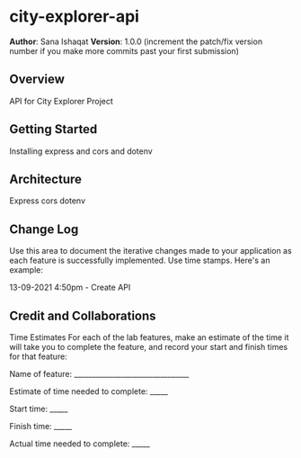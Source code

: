 # city-explorer-api

**Author**: Sana Ishaqat
**Version**: 1.0.0 (increment the patch/fix version number if you make more commits past your first submission)

## Overview
API for City Explorer Project

## Getting Started
Installing express and cors and dotenv

## Architecture

Express
cors
dotenv


## Change Log
 Use this area to document the iterative changes made to your application as each feature is successfully implemented. Use time stamps. Here's an example:

13-09-2021 4:50pm - Create API

## Credit and Collaborations
<!-- Give credit (and a link) to other people or resources that helped you build this application. -->
Time Estimates
For each of the lab features, make an estimate of the time it will take you to complete the feature, and record your start and finish times for that feature:

Name of feature: ________________________________

Estimate of time needed to complete: _____

Start time: _____

Finish time: _____

Actual time needed to complete: _____